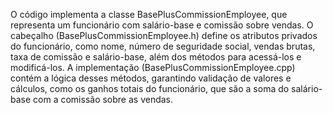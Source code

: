 O código implementa a classe BasePlusCommissionEmployee, que representa um funcionário com salário-base e comissão sobre vendas. O cabeçalho (BasePlusCommissionEmployee.h) define os atributos privados do funcionário, como nome, número de seguridade social, vendas brutas, taxa de comissão e salário-base, além dos métodos para acessá-los e modificá-los. A implementação (BasePlusCommissionEmployee.cpp) contém a lógica desses métodos, garantindo validação de valores e cálculos, como os ganhos totais do funcionário, que são a soma do salário-base com a comissão sobre as vendas.
